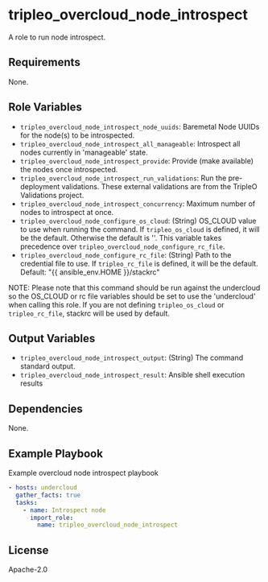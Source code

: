 tripleo_overcloud_node_introspect
=================================

A role to run node introspect.

Requirements
------------

None.

Role Variables
--------------

* `tripleo_overcloud_node_introspect_node_uuids`: Baremetal Node UUIDs for the node(s) to be introspected.
* `tripleo_overcloud_node_introspect_all_manageable`: Introspect all nodes currently in 'manageable' state.
* `tripleo_overcloud_node_introspect_provide`: Provide (make available) the nodes once introspected.
* `tripleo_overcloud_node_introspect_run_validations`: Run the pre-deployment validations.
  These external validations are from the TripleO Validations project.
* `tripleo_overcloud_node_introspect_concurrency`: Maximum number of nodes to introspect at once.
* `tripleo_overcloud_node_configure_os_cloud`: (String) OS_CLOUD value to use when running the command. If `tripleo_os_cloud` is defined, it will be the default. Otherwise the default is ''. This variable takes precedence over `tripleo_overcloud_node_configure_rc_file`.
* `tripleo_overcloud_node_configure_rc_file`: (String) Path to the credential file to use. If `tripleo_rc_file` is defined, it will be the default. Default: "{{ ansible_env.HOME }}/stackrc"

NOTE: Please note that this command should be run against the undercloud so the
OS_CLOUD or rc file variables should be set to use the 'undercloud' when
calling this role. If you are not defining `tripleo_os_cloud` or `tripleo_rc_file`,
stackrc will be used by default.

Output Variables
----------------

* `tripleo_overcloud_node_introspect_output`: (String) The command standard output.
* `tripleo_overcloud_node_introspect_result`: Ansible shell execution results

Dependencies
------------

None.

Example Playbook
----------------

Example overcloud node introspect playbook

```yaml
- hosts: undercloud
  gather_facts: true
  tasks:
    - name: Introspect node
      import_role:
        name: tripleo_overcloud_node_introspect
```

License
-------

Apache-2.0
